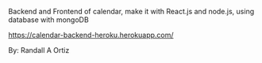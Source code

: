 Backend and Frontend of calendar, make it with React.js and node.js, using database with mongoDB

https://calendar-backend-heroku.herokuapp.com/

By: Randall A Ortiz
